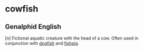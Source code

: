 # cowfish
## Genalphid English

[n] Fictional aquatic creature with the head of a cow. Often used in conjunction with [dogfish](dogfish.md) and [fishpig](fishpig.md).

